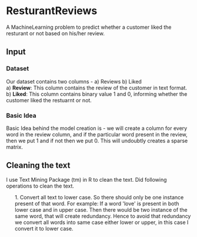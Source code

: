 # ResturantReviews
A MachineLearning problem to predict whether a customer liked the resturant or not based on his/her review.

## Input
### Dataset
Our dataset contains two columns - a) Reviews b) Liked </br>
a) **Review**: This column contains the review of the customer in text format. </br>
b) **Liked**: This column contains binary value 1 and 0, informing whether the customer liked the restuarnt or not.</br>

### Basic Idea
Basic Idea behind the model creation is - we will create a column for every word in the review column, and if the particular word present in the review, then we put 1 and if not then we put 0. This will undoubtly creates a sparse matrix. 

## Cleaning the text
I use Text Mining Package (tm) in R to clean the text. Did following operations to clean the text.
<ul>
  1. Convert all text to lower case. So there should only be one instance present of that word.
      For example: If a word 'love' is present in both lower case and in upper case. Then there would be two instance of the same word, that will create redundancy. Hence to avoid that redundancy we convert all words into same case either lower or upper, in this case I convert it to lower case.
